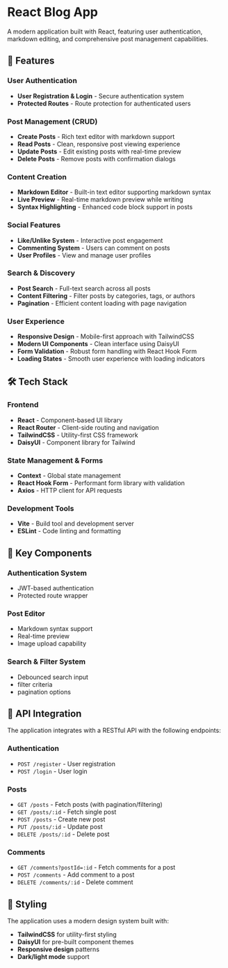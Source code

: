 # React Blog App

A modern application built with React, featuring user authentication, markdown editing, and comprehensive post management capabilities.

## 🚀 Features

### User Authentication
- **User Registration & Login** - Secure authentication system
- **Protected Routes** - Route protection for authenticated users

### Post Management (CRUD)
- **Create Posts** - Rich text editor with markdown support
- **Read Posts** - Clean, responsive post viewing experience
- **Update Posts** - Edit existing posts with real-time preview
- **Delete Posts** - Remove posts with confirmation dialogs

### Content Creation
- **Markdown Editor** - Built-in text editor supporting markdown syntax
- **Live Preview** - Real-time markdown preview while writing
- **Syntax Highlighting** - Enhanced code block support in posts

### Social Features
- **Like/Unlike System** - Interactive post engagement
- **Commenting System** - Users can comment on posts
- **User Profiles** - View and manage user profiles

### Search & Discovery
- **Post Search** - Full-text search across all posts
- **Content Filtering** - Filter posts by categories, tags, or authors
- **Pagination** - Efficient content loading with page navigation

### User Experience
- **Responsive Design** - Mobile-first approach with TailwindCSS
- **Modern UI Components** - Clean interface using DaisyUI
- **Form Validation** - Robust form handling with React Hook Form
- **Loading States** - Smooth user experience with loading indicators

## 🛠️ Tech Stack

### Frontend
- **React** - Component-based UI library
- **React Router** - Client-side routing and navigation
- **TailwindCSS** - Utility-first CSS framework
- **DaisyUI** - Component library for Tailwind

### State Management & Forms
- **Context** - Global state management
- **React Hook Form** - Performant form library with validation
- **Axios** - HTTP client for API requests

### Development Tools
- **Vite** - Build tool and development server
- **ESLint** - Code linting and formatting


## 🔧 Key Components

### Authentication System
- JWT-based authentication
- Protected route wrapper

### Post Editor
- Markdown syntax support
- Real-time preview
- Image upload capability

### Search & Filter System
- Debounced search input
- filter criteria
- pagination options

## 📱 API Integration

The application integrates with a RESTful API with the following endpoints:

### Authentication
- `POST /register` - User registration
- `POST /login` - User login

### Posts
- `GET /posts` - Fetch posts (with pagination/filtering)
- `GET /posts/:id` - Fetch single post
- `POST /posts` - Create new post
- `PUT /posts/:id` - Update post
- `DELETE /posts/:id` - Delete post

### Comments
- `GET /comments?postId=:id` - Fetch comments for a post
- `POST /comments` - Add comment to a post
- `DELETE /comments/:id` - Delete comment


## 🎨 Styling

The application uses a modern design system built with:

- **TailwindCSS** for utility-first styling
- **DaisyUI** for pre-built component themes
- **Responsive design** patterns
- **Dark/light mode** support

